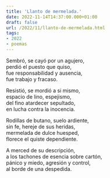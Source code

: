```yaml
---
title: 'Llanto de mermelada.'
date: 2022-11-14T14:37:00.000+01:00
draft: false
url: /2022/11/llanto-de-mermelada.html
tags: 
- 2022
- poemas
---
```


Sembró, se cayó por un agujero,  
perdió el puesto que quiso,  
fue responsabilidad y ausencia,  
fue trabajo y fracaso.  

Resistió, se mordió a si mismo,  
espacio de lino, espejismo,  
del fino atardecer sepultado,  
en lucha contra la inocencia.  

Rodillas de butano, suelo ardiente,  
sin fe, hereje de sus heridas,  
mermelada de dulce huesped,  
florece el quiste dependiente.  

A merced de su descripción,  
a los tachones de esencia sobre cartón,  
pánico y miedo, agresión y control,  
al borde de una despedida.  